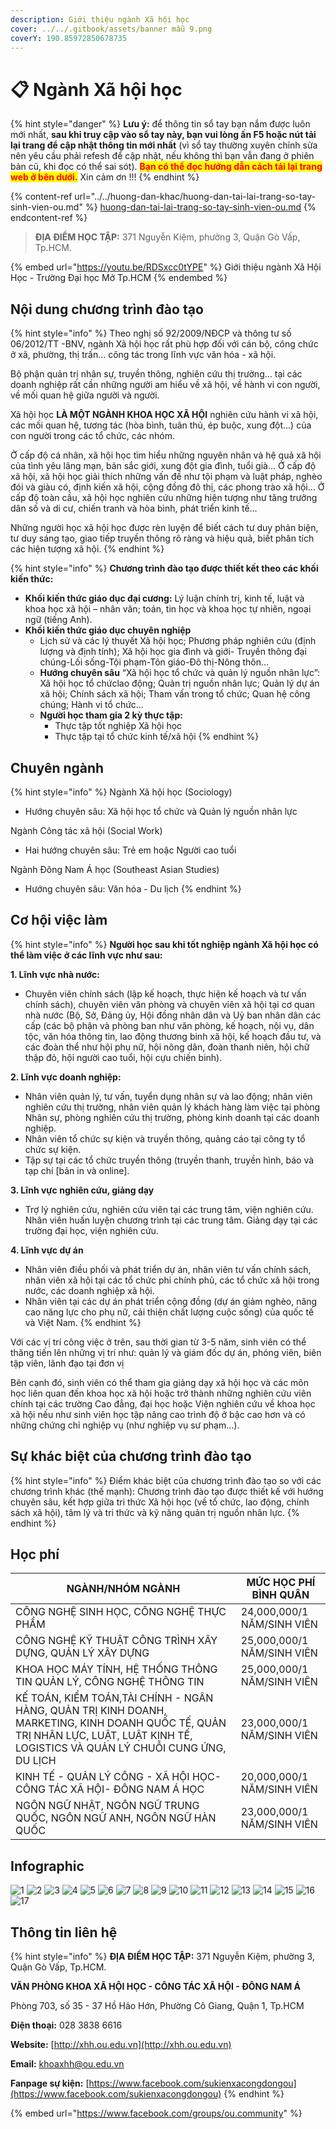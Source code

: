 ```yaml
---
description: Giới thiệu ngành Xã hội học
cover: ../../.gitbook/assets/banner mẫu 9.png
coverY: 190.85972850678735
---
```


# 📋 Ngành Xã hội học

{% hint style="danger" %}
**Lưu ý:** để thông tin sổ tay bạn nắm được luôn mới nhất, **sau khi truy cập vào sổ tay này, bạn vui lòng ấn F5 hoặc nút tải lại trang để cập nhật thông tin mới nhất** (vì sổ tay thường xuyên chỉnh sửa nên yêu cầu phải refesh để cập nhật, nếu không thì bạn vẫn đang ở phiên bản cũ, khi đọc có thể sai sót). <mark style="color:red;">**Bạn có thể đọc hướng dẫn cách tải lại trang web ở bên dưới.**</mark> Xin cảm ơn !!!
{% endhint %}

{% content-ref url="../../huong-dan-khac/huong-dan-tai-lai-trang-so-tay-sinh-vien-ou.md" %}
[huong-dan-tai-lai-trang-so-tay-sinh-vien-ou.md](../../huong-dan-khac/huong-dan-tai-lai-trang-so-tay-sinh-vien-ou.md)
{% endcontent-ref %}

> **ĐỊA ĐIỂM HỌC TẬP:** 371 Nguyễn Kiệm, phường 3, Quận Gò Vấp, Tp.HCM.

{% embed url="https://youtu.be/RDSxcc0tYPE" %}
Giới thiệu ngành Xã Hội Học - Trường Đại học Mở Tp.HCM
{% endembed %}

## Nội dung chương trình đào tạo

{% hint style="info" %}
Theo nghị số 92/2009/NĐCP và thông tư số 06/2012/TT -BNV, ngành Xã hội học rất phù hợp đối với cán bộ, công chức ở xã, phường, thị trấn… công tác trong lĩnh vực văn hóa - xã hội.

Bộ phận quản trị nhân sự, truyền thông, nghiên cứu thị trường… tại các doanh nghiệp rất cần những người am hiểu về xã hội, về hành vi con người, về mối quan hệ giữa người và người.

Xã hội học **LÀ MỘT NGÀNH KHOA HỌC XÃ HỘI** nghiên cứu hành vi xã hội, các mối quan hệ, tương tác (hòa bình, tuân thủ, ép buộc, xung đột…) của con người trong các tổ chức, các nhóm.

Ở cấp độ cá nhân, xã hội học tìm hiểu những nguyên nhân và hệ quả xã hội của tình yêu lãng mạn, bản sắc giới, xung đột gia đình, tuổi già… Ở cấp độ xã hội, xã hội học giải thích những vấn đề như tội phạm và luật pháp, nghèo đói và giàu có, định kiến xã hội, cộng đồng đô thị, các phong trào xã hội… Ở cấp độ toàn cầu, xã hội học nghiên cứu những hiện tượng như tăng trưởng dân số và di cư, chiến tranh và hòa bình, phát triển kinh tế…

Những người học xã hội học được rèn luyện để biết cách tư duy phản biện, tư duy sáng tạo, giao tiếp truyền thông rõ ràng và hiệu quả, biết phân tích các hiện tượng xã hội.
{% endhint %}

{% hint style="info" %}
**Chương trình đào tạo được thiết kết theo các khối kiến thức:**

* **Khối kiến thức giáo dục đại cương:** Lý luận chính trị, kinh tế, luật và khoa học xã hội – nhân văn; toán, tin học và khoa học tự nhiên, ngoại ngữ (tiếng Anh).
* **Khối kiến thức giáo dục chuyên nghiệp**
  * Lịch sử và các lý thuyết Xã hội học; Phương pháp nghiên cứu (định lượng và định tính); Xã hội học gia đình và giới- Truyền thông đại chúng-Lối sống-Tội phạm-Tôn giáo-Đô thị-Nông thôn…
  * **Hướng chuyên sâu** “Xã hội học tổ chức và quản lý nguồn nhân lực”: Xã hội học tổ chứclao động; Quản trị nguồn nhân lực; Quản lý dự án xã hội; Chính sách xã hội; Tham vấn trong tổ chức; Quan hệ công chúng; Hành vi tổ chức…
  * **Người học tham gia 2 kỳ thực tập:**
    * Thực tập tốt nghiệp Xã hội học
    * Thực tập tại tổ chức kinh tế/xã hội
{% endhint %}

## Chuyên ngành

{% hint style="info" %}
Ngành Xã hội học (Sociology)

* Hướng chuyên sâu: Xã hội học tổ chức và Quản lý nguồn nhân lực

Ngành Công tác xã hội (Social Work)

* Hai hướng chuyên sâu: Trẻ em hoặc Người cao tuổi

Ngành Đông Nam Á học (Southeast Asian Studies)

* Hướng chuyên sâu: Văn hóa - Du lịch
{% endhint %}

## Cơ hội việc làm

{% hint style="info" %}
**Người học sau khi tốt nghiệp ngành Xã hội học có thể làm việc ở các lĩnh vực như sau:**

**1. Lĩnh vực nhà nước:**

* Chuyên viên chính sách (lập kế hoạch, thực hiện kế hoạch và tư vấn chính sách), chuyên viên văn phòng và chuyên viên xã hội tại cơ quan nhà nước (Bộ, Sở, Đảng ủy, Hội đồng nhân dân và Uỷ ban nhân dân các cấp (các bộ phận và phòng ban như văn phòng, kế hoạch, nội vụ, dân tộc, văn hóa thông tin, lao động thương binh xã hội, kế hoạch đầu tư, và các đoàn thể như hội phụ nữ, hội nông dân, đoàn thanh niên, hội chữ thập đỏ, hội người cao tuổi, hội cựu chiến binh).

**2. Lĩnh vực doanh nghiệp:**

* Nhân viên quản lý, tư vấn, tuyển dụng nhân sự và lao động; nhân viên nghiên cứu thị trường, nhân viên quản lý khách hàng làm việc tại phòng Nhân sự, phòng nghiên cứu thị trường, phòng kinh doanh tại các doanh nghiệp.
* Nhân viên tổ chức sự kiện và truyền thông, quảng cáo tại công ty tổ chức sự kiện.
* Tập sự tại các tổ chức truyền thông (truyền thanh, truyền hình, báo và tạp chí \[bản in và online].

**3. Lĩnh vực nghiên cứu, giảng dạy**

* Trợ lý nghiên cứu, nghiên cứu viên tại các trung tâm, viện nghiên cứu. Nhân viên huấn luyện chương trình tại các trung tâm. Giảng dạy tại các trường đại học, viện nghiên cứu.

**4. Lĩnh vực dự án**

* Nhân viên điều phối và phát triển dự án, nhân viên tư vấn chính sách, nhân viên xã hội tại các tổ chức phi chính phủ, các tổ chức xã hội trong nước, các doanh nghiệp xã hội.
* Nhân viên tại các dự án phát triển cộng đồng (dự án giảm nghèo, nâng cao năng lực cho phụ nữ, cải thiện chất lượng cuộc sống) của quốc tế và Việt Nam.
{% endhint %}

Với các vị trí công việc ở trên, sau thời gian từ 3-5 năm, sinh viên có thể thăng tiến lên những vị trí như: quản lý và giám đốc dự án, phóng viên, biên tập viên, lãnh đạo tại đơn vị

Bên cạnh đó, sinh viên có thể tham gia giảng dạy xã hội học và các môn học liên quan đến khoa học xã hội hoặc trở thành những nghiên cứu viên chính tại các trường Cao đẳng, đại học hoặc Viện nghiên cứu về khoa học xã hội nếu như sinh viên học tập nâng cao trình độ ở bậc cao hơn và có những chứng chỉ nghiệp vụ (như nghiệp vụ sư phạm...).

## Sự khác biệt của chương trình đào tạo

{% hint style="info" %}
Điểm khác biệt của chương trình đào tạo so với các chương trình khác (thế mạnh): Chương trình đào tạo được thiết kế với hướng chuyên sâu, kết hợp giữa tri thức Xã hội học (về tổ chức, lao động, chính sách xã hội), tâm lý và tri thức và kỹ năng quản trị nguồn nhân lực.
{% endhint %}

## Học phí

| NGÀNH/NHÓM NGÀNH                                                                                                                                                                  | MỨC HỌC PHÍ BÌNH QUÂN      |
| --------------------------------------------------------------------------------------------------------------------------------------------------------------------------------- | -------------------------- |
| CÔNG NGHỆ SINH HỌC, CÔNG NGHỆ THỰC PHẨM                                                                                                                                           | 24,000,000/1 NĂM/SINH VIÊN |
| CÔNG NGHỆ KỸ THUẬT CÔNG TRÌNH XÂY DỰNG, QUẢN LÝ XÂY DỰNG                                                                                                                          | 25,000,000/1 NĂM/SINH VIÊN |
| KHOA HỌC MÁY TÍNH, HỆ THỐNG THÔNG TIN QUẢN LÝ, CÔNG NGHỆ THÔNG TIN                                                                                                                | 25,000,000/1 NĂM/SINH VIÊN |
| KẾ TOÁN, KIỂM TOÁN,TÀI CHÍNH - NGÂN HÀNG, QUẢN TRỊ KINH DOANH, MARKETING, KINH DOANH QUỐC TẾ, QUẢN TRỊ NHÂN LỰC, LUẬT, LUẬT KINH TẾ, LOGISTICS VÀ QUẢN LÝ CHUỖI CUNG ỨNG, DU LỊCH | 23,000,000/1 NĂM/SINH VIÊN |
| KINH TẾ - QUẢN LÝ CÔNG - XÃ HỘI HỌC- CÔNG TÁC XÃ HỘI- ĐÔNG NAM Á HỌC                                                                                                              | 20,000,000/1 NĂM/SINH VIÊN |
| NGÔN NGỮ NHẬT, NGÔN NGỮ TRUNG QUỐC, NGÔN NGỮ ANH, NGÔN NGỮ HÀN QUỐC                                                                                                               | 23,000,000/1 NĂM/SINH VIÊN |

## Infographic

![1](<../../.gitbook/assets/1 - tiêu đề (2).png>) ![2](<../../.gitbook/assets/2 - giới thiệu chung (10).png>) ![3](<../../.gitbook/assets/3 - đầu ra - việc làm (1).png>) ![4](<../../.gitbook/assets/4 - việc làm 1.png>) ![5](<../../.gitbook/assets/5 - việc làm 2 (1).png>) ![6](<../../.gitbook/assets/6 - việc làm 3.png>) ![7](<../../.gitbook/assets/7 - việc làm 4.png>) ![8](<../../.gitbook/assets/8 - ngành - chuyên ngành (1).png>) ![9](<../../.gitbook/assets/9 - chuyên ngành 1.png>) ![10](<../../.gitbook/assets/10 - chuyên ngành 2.png>) ![11](<../../.gitbook/assets/11 - chuyên ngành 3.png>) ![12](<../../.gitbook/assets/12 - ngành - chuyên ngành.png>) ![13](<../../.gitbook/assets/13 - NGÀNH XÃ HỘI HỌC.png>) ![14](<../../.gitbook/assets/14 - NGÀNH XÃ HỘI HỌC.png>) ![15](<../../.gitbook/assets/16 - học phí.png>) ![16](<../../.gitbook/assets/17 - học phí (1).png>) ![17](<../../.gitbook/assets/18 - liên hệ.png>)

## Thông tin liên hệ

{% hint style="info" %}
**ĐỊA ĐIỂM HỌC TẬP:** 371 Nguyễn Kiệm, phường 3, Quận Gò Vấp, Tp.HCM.

**VĂN PHÒNG KHOA XÃ HỘI HỌC - CÔNG TÁC XÃ HỘI - ĐÔNG NAM Á**

Phòng 703, số 35 - 37 Hồ Hảo Hớn, Phường Cô Giang, Quận 1, Tp.HCM

**Điện thoại:** 028 3838 6616

**Website:** [http://xhh.ou.edu.vn](http://xhh.ou.edu.vn)

**Email:** [khoaxhh@ou.edu.vn](mailto:khoaxhh@ou.edu.vn)

**Fanpage sự kiện:** [https://www.facebook.com/sukienxacongdongou](https://www.facebook.com/sukienxacongdongou)
{% endhint %}

{% embed url="https://www.facebook.com/groups/ou.community" %}
